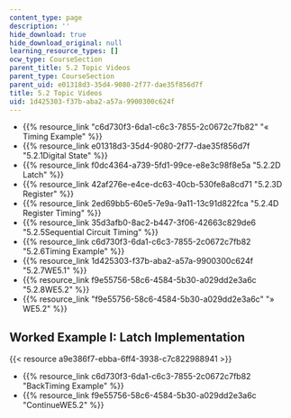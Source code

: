 ```yaml
---
content_type: page
description: ''
hide_download: true
hide_download_original: null
learning_resource_types: []
ocw_type: CourseSection
parent_title: 5.2 Topic Videos
parent_type: CourseSection
parent_uid: e01318d3-35d4-9080-2f77-dae35f856d7f
title: 5.2 Topic Videos
uid: 1d425303-f37b-aba2-a57a-9900300c624f
---
```


*   {{% resource_link "c6d730f3-6da1-c6c3-7855-2c0672c7fb82" "« Timing Example" %}}
*   {{% resource_link e01318d3-35d4-9080-2f77-dae35f856d7f "5.2.1Digital State" %}}
*   {{% resource_link f0dc4364-a739-5fd1-99ce-e8e3c98f8e5a "5.2.2D Latch" %}}
*   {{% resource_link 42af276e-e4ce-dc63-40cb-530fe8a8cd71 "5.2.3D Register" %}}
*   {{% resource_link 2ed69bb5-60e5-7e9a-9a11-13c91d822fca "5.2.4D Register Timing" %}}
*   {{% resource_link 35d3afb0-8ac2-b447-3f06-42663c829de6 "5.2.5Sequential Circuit Timing" %}}
*   {{% resource_link c6d730f3-6da1-c6c3-7855-2c0672c7fb82 "5.2.6Timing Example" %}}
*   {{% resource_link 1d425303-f37b-aba2-a57a-9900300c624f "5.2.7WE5.1" %}}
*   {{% resource_link f9e55756-58c6-4584-5b30-a029dd2e3a6c "5.2.8WE5.2" %}}
*   {{% resource_link "f9e55756-58c6-4584-5b30-a029dd2e3a6c" "» WE5.2" %}}

Worked Example I: Latch Implementation
--------------------------------------

{{< resource a9e386f7-ebba-6ff4-3938-c7c822988941 >}}

*   {{% resource_link c6d730f3-6da1-c6c3-7855-2c0672c7fb82 "BackTiming Example" %}}
*   {{% resource_link f9e55756-58c6-4584-5b30-a029dd2e3a6c "ContinueWE5.2" %}}